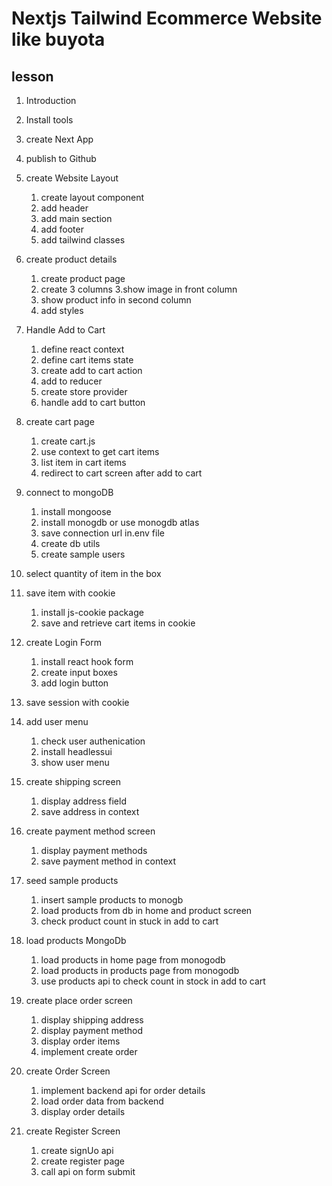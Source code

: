# Nextjs Tailwind Ecommerce Website like buyota

## lesson
 
1. Introduction
2. Install tools
3. create Next App
4. publish to Github 


2. create Website Layout
    1. create layout component
    2. add header 
    3. add main section
    4. add footer
    5. add tailwind classes

3. create product details
    1. create product page
    2. create 3 columns
    3.show image in front column
    4. show product info in second column
    5. add styles
    
4. Handle Add to Cart
    1. define react context
    2. define cart items state
    3. create add to cart action
    4. add to reducer
    5. create store provider 
    6. handle add to cart button
 
6. create cart page
    1. create cart.js
    2. use context to get cart items
    3. list item in cart items
    4. redirect to cart screen after add to cart




6. connect to mongoDB
    1. install mongoose
    2. install monogdb or use monogdb atlas
    3. save connection url in.env file
    4. create db utils
    5. create sample users

7. select quantity of item in the box


8. save item with cookie
    1. install js-cookie package
    2. save and retrieve cart items in cookie

9. create Login Form
    1. install react hook form
    2. create input boxes
    3. add login button

10. save session with cookie

11. add user menu
    1. check user authenication
    2. install headlessui 
    3. show user menu
 
12. create shipping screen
    1. display address field
    2. save address in context

13. create payment method screen
    1. display payment methods
    2. save payment method in context

14. seed sample products
    1. insert sample products to monogb
    2. load products from db in home and product screen
    3. check product count in stuck in add to cart

15. load products MongoDb
    1. load products in home page from monogodb
    2. load products in products page from monogodb
    3. use products api to check count in stock in add to cart


16. create place order screen
    1. display shipping address
    2. display payment method
    3. display order items
    4. implement create order


17. create Order Screen
    1. implement backend api for order details
    2. load order data from backend
    3. display order details

18. create Register Screen
    1. create signUo api
    2. create register page
    3. call api on form submit
